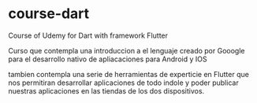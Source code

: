 # course-dart
Course of Udemy for Dart with framework Flutter

Curso que contempla una introduccion a el lenguaje creado por Gooogle para el desarrollo nativo de apliacaciones para 
Android y IOS 

tambien contempla una serie de herramientas de experticie en Flutter que nos permitiran desarrollar aplicaciones de 
todo indole y poder publicar nuestras aplicaciones en las tiendas de los dos dispositivos. 

